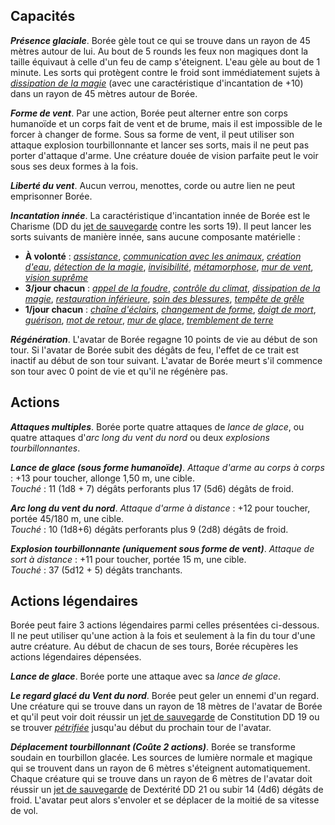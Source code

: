 ## Capacités
_**Présence glaciale**_. Borée gèle tout ce qui se trouve dans un rayon de 45 mètres autour de lui. Au bout de 5 rounds les feux non magiques dont la taille équivaut à celle d'un feu de camp s'éteignent. L'eau gèle au bout de 1 minute. Les sorts qui protègent contre le froid sont immédiatement sujets à [_dissipation de la magie_](/grimoire/dissipation-de-la-magie/) (avec une caractéristique d'incantation de +10) dans un rayon de 45 mètres autour de Borée.

_**Forme de vent**_. Par une action, Borée peut alterner entre son corps humanoïde et un corps fait de vent et de brume, mais il est impossible de le forcer à changer de forme. Sous sa forme de vent, il peut utiliser son attaque explosion tourbillonnante et lancer ses sorts, mais il ne peut pas porter d'attaque d'arme. Une créature douée de vision parfaite peut le voir sous ses deux formes à la fois.

_**Liberté du vent**_. Aucun verrou, menottes, corde ou autre lien ne peut emprisonner Borée.

_**Incantation innée**_. La caractéristique d'incantation innée de Borée est le Charisme (DD du [jet de sauvegarde](/utiliser-les-caracteristiques/#jets-de-sauvegarde) contre les sorts 19). Il peut lancer les sorts suivants de manière innée, sans aucune composante matérielle :
* **À volonté** : [_assistance_](/grimoire/assistance/), [_communication avec les animaux_](/grimoire/communication-avec-les-animaux/), [_création d'eau_](/grimoire/creation-de-nourriture-et-d-eau/), [_détection de la magie_](/grimoire/detection-de-la-magie/), [_invisibilité_](/grimoire/invisibilite/), [_métamorphose_](/grimoire/metamorphose/), [_mur de vent_](/grimoire/mur-de-vent/), [_vision suprême_](/grimoire/vision-supreme/)
* **3/jour chacun** : [_appel de la foudre_](/grimoire/appel-de-la-foudre/), [_contrôle du climat_](/grimoire/controle-du-climat/), [_dissipation de la magie_](/grimoire/dissipation-de-la-magie/), [_restauration inférieure_](/grimoire/restauration-inferieure/), [_soin des blessures_](/grimoire/soin-des-blessures/), [_tempête de grêle_](/grimoire/tempete-de-grele/)
* **1/jour chacun** : [_chaîne d'éclairs_](/grimoire/chaine-d-eclairs/), [_changement de forme_](/grimoire/changement-de-forme/), [_doigt de mort_](/grimoire/doigt-de-mort/), [_guérison_](/grimoire/guerison/), [_mot de retour_](/grimoire/mot-de-retour/), [_mur de glace_](/grimoire/mur-de-glace/), [_tremblement de terre_](/grimoire/tremblement-de-terre/)

_**Régénération**_. L'avatar de Borée regagne 10 points de vie au début de son tour. Si l'avatar de Borée subit des dégâts de feu, l'effet de ce trait est inactif au début de son tour suivant. L'avatar de Borée meurt s'il commence son tour avec 0 point de vie et qu'il ne régénère pas.

## Actions
_**Attaques multiples**_. Borée porte quatre attaques de _lance de glace_, ou quatre attaques d'_arc long du vent du nord_ ou deux _explosions tourbillonnantes_.

_**Lance de glace (sous forme humanoïde)**_. _Attaque d'arme au corps à corps_ : +13 pour toucher, allonge 1,50 m, une cible.  
_Touché_ : 11 (1d8 + 7) dégâts perforants plus 17 (5d6) dégâts de froid.

_**Arc long du vent du nord**_. _Attaque d'arme à distance_ : +12 pour toucher, portée 45/180 m, une cible.  
_Touché_ : 10 (1d8+6) dégâts perforants plus 9 (2d8) dégâts de froid.

_**Explosion tourbillonnante (uniquement sous forme de vent)**_. _Attaque de sort à distance_ : +11 pour toucher, portée 15 m, une cible.  
_Touché_ : 37 (5d12 + 5) dégâts tranchants.

## Actions légendaires
Borée peut faire 3 actions légendaires parmi celles présentées ci-dessous. Il ne peut utiliser qu'une action à la fois et seulement à la fin du tour d'une autre créature. Au début de chacun de ses tours, Borée récupères les actions légendaires dépensées.

_**Lance de glace**_. Borée porte une attaque avec sa _lance de glace_.

_**Le regard glacé du Vent du nord**_. Borée peut geler un ennemi d'un regard. Une créature qui se trouve dans un rayon de 18 mètres de l'avatar de Borée et qu'il peut voir doit réussir un [jet de sauvegarde](/utiliser-les-caracteristiques/#jets-de-sauvegarde) de Constitution DD 19 ou se trouver [_pétrifiée_](/gerer-la-sante-du-personnage/#petrifie) jusqu'au début du prochain tour de l'avatar.

_**Déplacement tourbillonnant (Coûte 2 actions)**_. Borée se transforme soudain en tourbillon glacée. Les sources de lumière normale et magique qui se trouvent dans un rayon de 6 mètres s'éteignent automatiquement. Chaque créature qui se trouve dans un rayon de 6 mètres de l'avatar doit réussir un [jet de sauvegarde](/utiliser-les-caracteristiques/#jets-de-sauvegarde) de Dextérité DD 21 ou subir 14 (4d6) dégâts de froid. L'avatar peut alors s'envoler et se déplacer de la moitié de sa vitesse de vol.
